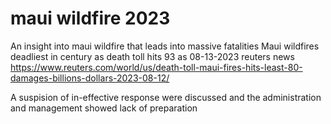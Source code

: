 # maui wildfire 2023 
An insight into maui wildfire that leads into massive fatalities
Maui wildfires deadliest in century as death toll hits 93 as 08-13-2023 reuters news https://www.reuters.com/world/us/death-toll-maui-fires-hits-least-80-damages-billions-dollars-2023-08-12/

A suspision of in-effective response were discussed and the administration and management showed lack of preparation

